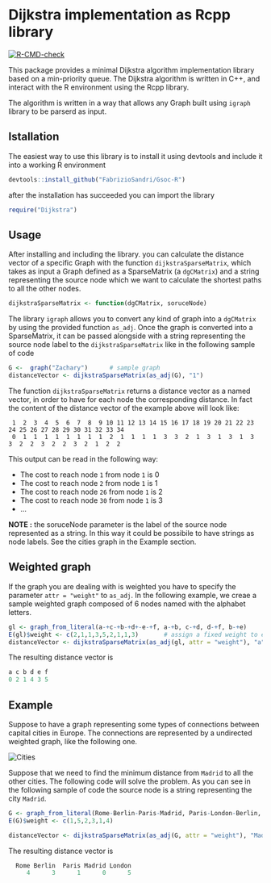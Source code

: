 #  Dijkstra implementation as Rcpp library

[![R-CMD-check](https://github.com/FabrizioSandri/Gsoc-R/workflows/R-CMD-check/badge.svg)](https://github.com/FabrizioSandri/Gsoc-R/actions)

This package provides a minimal Dijkstra algorithm implementation library based on a min-priority queue.
The Dijkstra algorithm is written in C++, and interact with the R environment using the Rcpp library.

The algorithm is written in a way that allows any Graph built using `igraph` library to be parserd as input.

## Istallation
The easiest way to use this library is to install it using devtools and include it into a working R environment
```R
devtools::install_github("FabrizioSandri/Gsoc-R")
```
after the installation has succeeded you can import the library
```R
require("Dijkstra")
```

## Usage
After installing and including the library. you can calculate the distance vector of a specific Graph with the function `dijkstraSparseMatrix`, which takes as input a Graph defined as a SparseMatrix (a `dgCMatrix`) and a string representing the source node which we want to calculate the shortest paths to all the other nodes.
```R
dijkstraSparseMatrix <- function(dgCMatrix, soruceNode)
```

The library `igraph` allows you to convert any kind of graph into a `dgCMatrix` by using the provided function `as_adj`. Once the graph is converted into a SparseMatrix, it can be passed alongside with a string representing the source node label to the `dijkstraSparseMatrix` like in the following sample of code
```R
G <-  graph("Zachary")      # sample graph
distanceVector <- dijkstraSparseMatrix(as_adj(G), "1")
```

The function `dijkstraSparseMatrix` returns a distance vector as a named vector, in order to have for each node the  corresponding distance. In fact the content of the distance vector of the example above will look like:
```
 1  2  3  4  5  6  7  8  9 10 11 12 13 14 15 16 17 18 19 20 21 22 23 24 25 26 27 28 29 30 31 32 33 34 
 0  1  1  1  1  1  1  1  1  2  1  1  1  1  3  3  2  1  3  1  3  1  3  3  2  2  3  2  2  3  2  1  2  2 
```
This output can be read in the following way:
* The cost to reach node `1` from node `1` is 0
* The cost to reach node `2` from node `1` is 1
* The cost to reach node `26` from node `1` is 2
* The cost to reach node `30` from node `1` is 3
* ...

**NOTE :** the soruceNode parameter is the label of the source node represented as a string. In this way it could be possibile to have strings as node labels. See the cities graph in the Example section. 

## Weighted graph
If the graph you are dealing with is weighted you have to specify the parameter `attr = "weight"` to `as_adj`. In the following example, we creae a sample weighted graph composed of 6 nodes named with the alphabet letters.
```R
gl <- graph_from_literal(a-+c-+b-+d+-e-+f, a-+b, c-+d, d-+f, b-+e)
E(gl)$weight <- c(2,1,1,3,5,2,1,1,3)       # assign a fixed weight to each edge
distanceVector <- dijkstraSparseMatrix(as_adj(gl, attr = "weight"), "a")
```
The resulting distance vector is
```R
a c b d e f 
0 2 1 4 3 5 
```

## Example
Suppose to have a graph representing some types of connections between capital cities in Europe. The connections are represented by a undirected weighted graph, like the following one. 

![Cities](https://i.postimg.cc/zDpZXg4F/graph.png)

Suppose that we need to find the minimum distance from `Madrid` to all the other cities. The following code will solve the problem. As you can see in the following sample of code the source node is a string representing the city `Madrid`.
```R
G <- graph_from_literal(Rome-Berlin-Paris-Madrid, Paris-London-Berlin, Rome-Madrid) 
E(G)$weight <- c(1,5,2,3,1,4)

distanceVector <- dijkstraSparseMatrix(as_adj(G, attr = "weight"), "Madrid")
```
The resulting distance vector is
```R
  Rome Berlin  Paris Madrid London 
     4      3      1      0      5
```